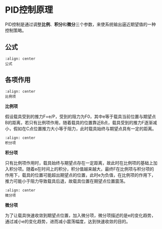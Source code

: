# PID控制原理

PID控制是通过调整**比例**、**积分**和**微分**三个参数，来使系统输出逼近期望值的一种控制策略。

## 公式

```{figure} Images/Formula.png
:align: center
公式
```

## 各项作用

```{figure} Images/ProportionalTerm.png
:align: center
比例项
```

**比例项**

假设载具受到的推力F=e/P，受到的阻力为F0，其中e等于载具当前位置与期望点B的距离，若只有比例项作用，随着载具的位置靠近B点，载具受到的推力F逐渐减小，假如在C点位置推力大小等于阻力，此时载具始终与期望点具有一定的距离。

```{figure} Images/IntegralTerm.png
:align: center
积分项
```

**积分项**

只有比例项作用时，载具始终与期望点存在一定距离，故此时在比例项的基础上加入积分项。随着e在时间上的积分，积分值越来越大，最终F在比例项与积分项的作用下，载具的位置可能超出期望点的位置，此时e为负值，在比例项的作用下，推力可能小于阻力导致载具后退，故载具位置在期望点位置震荡。

```{figure} Images/DifferentialTerm.png
:align: center
微分项
```

**微分项**

为了让载具快速收敛到期望点位置，加入微分项，微分项描述的是e的变化趋势，通过减小e的变化趋势，进而减小震荡幅度，达到快速收敛的目的。
